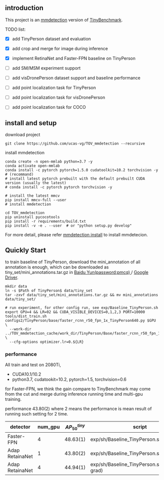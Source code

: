 ## introduction

This project is an [mmdetection](https://github.com/open-mmlab/mmdetection) version of [TinyBenchmark](https://github.com/ucas-vg/TinyBenchmark).

TODO list:

- [x] add TinyPerson dataset and evaluation
- [x] add crop and merge for image during inference
- [x] implement RetinaNet and Faster-FPN baseline on TinyPerson
- [ ] add SM/MSM experiment support
- [ ] add visDronePerson dataset support and baseline performance
- [ ] add point localization task for TinyPerson
- [ ] add point localization task for visDronePerson
- [ ] add point localization task for COCO


## install and setup

download project
```
git clone https://github.com/ucas-vg/TOV_mmdetection --recursive
```

install mmdetection
```
conda create -n open-mmlab python=3.7 -y
conda activate open-mmlab
conda install -c pytorch pytorch=1.5.0 cudatoolkit=10.2 torchvision -y  # (recommand)
# install latest pytorch prebuilt with the default prebuilt CUDA version (usually the latest)
# conda install -c pytorch pytorch torchvision -y

# install the latest mmcv
pip install mmcv-full --user
# install mmdetection
```

```
cd TOV_mmdetection
pip uninstall pycocotools
pip install -r requirements/build.txt
pip install -v -e . --user  # or "python setup.py develop"
```

For more detail, please refer [mmdetection install](docs/get_started.md) to install mmdetecion.

## Quickly Start

to train baseline of TinyPerson, download the mini_annotation of all annotation is enough, 
which can be downloaded as tiny_set/mini_annotations.tar.gz in [Baidu Yun(password:pmcq) ](https://pan.baidu.com/s/1kkugS6y2vT4IrmEV_2wtmQ)/
[Google Driver](https://drive.google.com/open?id=1KrH9uEC9q4RdKJz-k34Q6v5hRewU5HOw).

```
mkdir data
ln -s $Path of TinyPerson$ data/tiny_set
tar -zxvf data/tiny_set/mini_annotations.tar.gz && mv mini_annotations data/tiny_set/

# run experiment, for other config run, see exp/Baseline_TinyPerson.sh
export GPU=4 && LR=02 && CUDA_VISIBLE_DEVICES=0,1,2,3 PORT=10000 tools/dist_train.sh configs2/TinyPerson/base/faster_rcnn_r50_fpn_1x_TinyPerson640.py $GPU \
  --work-dir ../TOV_mmdetection_cache/work_dir/TinyPerson/Base/faster_rcnn_r50_fpn_1x_TinyPerson640/old640x512_lr0${LR}_1x_${GPU}g/ \
  --cfg-options optimizer.lr=0.${LR}
```

### performance

All train and test on 2080Ti, 
- CUDA10.1/10.2
- python3.7, cudatookit=10.2, pytorch=1.5, torchvision=0.6

for Faster-FPN, we think the gain compare to TinyBenchmark may come 
from the cut and merge during inference running time and multi-gpu training.

performance 43.80(2) where 2 means the performance is mean result of 
running such setting for 2 time.

detector | num_gpu | $AP_{50}^{tiny}$| script
--- | --- | ---| ---
Faster-FPN | 4 | 48.63(1) | exp/sh/Baseline_TinyPerson.sh:exp1.1
Adap RetainaNet | 1 | 43.80(2) | exp/sh/Baseline_TinyPerson.sh:exp2.1
Adap RetainaNet | 4 | 44.94(1) | exp/sh/Baseline_TinyPerson.sh:exp2.2(clip grad)


